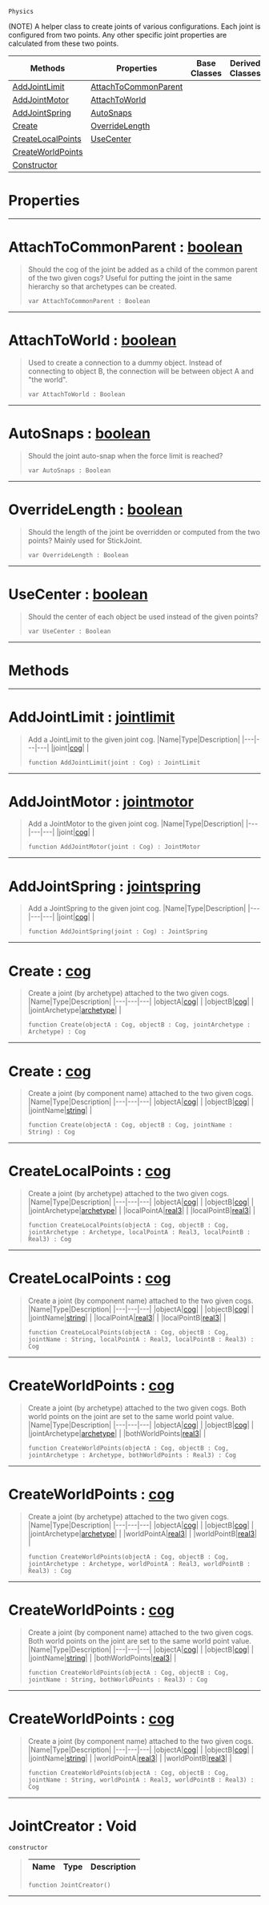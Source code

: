  `Physics`

(NOTE) A helper class to create joints of various configurations. Each joint is configured from two points. Any other specific joint properties are calculated from these two points.

|Methods|Properties|Base Classes|Derived Classes|
|---|---|---|---|
|[ AddJointLimit](jointcreator.md#addjointlimit-zilch-engin)|[ AttachToCommonParent](jointcreator.md#attachtocommonparent-zer)| | |
|[ AddJointMotor](jointcreator.md#addjointmotor-zilch-engin)|[ AttachToWorld](jointcreator.md#attachtoworld-zilch-engin)| | |
|[ AddJointSpring](jointcreator.md#addjointspring-zilch-engi)|[ AutoSnaps](jointcreator.md#autosnaps-zilch-engine-do)| | |
|[ Create](jointcreator.md#create-zilch-engine-docum)|[ OverrideLength](jointcreator.md#overridelength-zilch-engi)| | |
|[ CreateLocalPoints](jointcreator.md#createlocalpoints-zilch-e)|[ UseCenter](jointcreator.md#usecenter-zilch-engine-do)| | |
|[ CreateWorldPoints](jointcreator.md#createworldpoints-zilch-e)| | | |
|[ Constructor](jointcreator.md#jointcreator-void)| | | |


 #  Properties


---  
 #  AttachToCommonParent : [boolean](../nada_base_types/boolean.md)

> Should the cog of the joint be added as a child of the common parent of the two given cogs? Useful for putting the joint in the same hierarchy so that archetypes can be created.
> ``` lang=cpp, name=Nada
> var AttachToCommonParent : Boolean


---  
 #  AttachToWorld : [boolean](../nada_base_types/boolean.md)

> Used to create a connection to a dummy object. Instead of connecting to object B, the connection will be between object A and "the world".
> ``` lang=cpp, name=Nada
> var AttachToWorld : Boolean


---  
 #  AutoSnaps : [boolean](../nada_base_types/boolean.md)

> Should the joint auto-snap when the force limit is reached?
> ``` lang=cpp, name=Nada
> var AutoSnaps : Boolean


---  
 #  OverrideLength : [boolean](../nada_base_types/boolean.md)

> Should the length of the joint be overridden or computed from the two points? Mainly used for StickJoint.
> ``` lang=cpp, name=Nada
> var OverrideLength : Boolean


---  
 #  UseCenter : [boolean](../nada_base_types/boolean.md)

> Should the center of each object be used instead of the given points?
> ``` lang=cpp, name=Nada
> var UseCenter : Boolean


---  
 #  Methods


---  
 #  AddJointLimit : [jointlimit](jointlimit.md)

> Add a JointLimit to the given joint cog.
> |Name|Type|Description|
> |---|---|---|
> |joint|[cog](cog.md)| |
> ``` lang=cpp, name=Nada
> function AddJointLimit(joint : Cog) : JointLimit
> ``` 


---  
 #  AddJointMotor : [jointmotor](jointmotor.md)

> Add a JointMotor to the given joint cog.
> |Name|Type|Description|
> |---|---|---|
> |joint|[cog](cog.md)| |
> ``` lang=cpp, name=Nada
> function AddJointMotor(joint : Cog) : JointMotor
> ``` 


---  
 #  AddJointSpring : [jointspring](jointspring.md)

> Add a JointSpring to the given joint cog.
> |Name|Type|Description|
> |---|---|---|
> |joint|[cog](cog.md)| |
> ``` lang=cpp, name=Nada
> function AddJointSpring(joint : Cog) : JointSpring
> ``` 


---  
 #  Create : [cog](cog.md)

> Create a joint (by archetype) attached to the two given cogs.
> |Name|Type|Description|
> |---|---|---|
> |objectA|[cog](cog.md)| |
> |objectB|[cog](cog.md)| |
> |jointArchetype|[archetype](archetype.md)| |
> ``` lang=cpp, name=Nada
> function Create(objectA : Cog, objectB : Cog, jointArchetype : Archetype) : Cog
> ``` 


---  
 #  Create : [cog](cog.md)

> Create a joint (by component name) attached to the two given cogs.
> |Name|Type|Description|
> |---|---|---|
> |objectA|[cog](cog.md)| |
> |objectB|[cog](cog.md)| |
> |jointName|[string](../nada_base_types/string.md)| |
> ``` lang=cpp, name=Nada
> function Create(objectA : Cog, objectB : Cog, jointName : String) : Cog
> ``` 


---  
 #  CreateLocalPoints : [cog](cog.md)

> Create a joint (by archetype) attached to the two given cogs.
> |Name|Type|Description|
> |---|---|---|
> |objectA|[cog](cog.md)| |
> |objectB|[cog](cog.md)| |
> |jointArchetype|[archetype](archetype.md)| |
> |localPointA|[real3](../nada_base_types/real3.md)| |
> |localPointB|[real3](../nada_base_types/real3.md)| |
> ``` lang=cpp, name=Nada
> function CreateLocalPoints(objectA : Cog, objectB : Cog, jointArchetype : Archetype, localPointA : Real3, localPointB : Real3) : Cog
> ``` 


---  
 #  CreateLocalPoints : [cog](cog.md)

> Create a joint (by component name) attached to the two given cogs.
> |Name|Type|Description|
> |---|---|---|
> |objectA|[cog](cog.md)| |
> |objectB|[cog](cog.md)| |
> |jointName|[string](../nada_base_types/string.md)| |
> |localPointA|[real3](../nada_base_types/real3.md)| |
> |localPointB|[real3](../nada_base_types/real3.md)| |
> ``` lang=cpp, name=Nada
> function CreateLocalPoints(objectA : Cog, objectB : Cog, jointName : String, localPointA : Real3, localPointB : Real3) : Cog
> ``` 


---  
 #  CreateWorldPoints : [cog](cog.md)

> Create a joint (by archetype) attached to the two given cogs. Both world points on the joint are set to the same world point value.
> |Name|Type|Description|
> |---|---|---|
> |objectA|[cog](cog.md)| |
> |objectB|[cog](cog.md)| |
> |jointArchetype|[archetype](archetype.md)| |
> |bothWorldPoints|[real3](../nada_base_types/real3.md)| |
> ``` lang=cpp, name=Nada
> function CreateWorldPoints(objectA : Cog, objectB : Cog, jointArchetype : Archetype, bothWorldPoints : Real3) : Cog
> ``` 


---  
 #  CreateWorldPoints : [cog](cog.md)

> Create a joint (by archetype) attached to the two given cogs.
> |Name|Type|Description|
> |---|---|---|
> |objectA|[cog](cog.md)| |
> |objectB|[cog](cog.md)| |
> |jointArchetype|[archetype](archetype.md)| |
> |worldPointA|[real3](../nada_base_types/real3.md)| |
> |worldPointB|[real3](../nada_base_types/real3.md)| |
> ``` lang=cpp, name=Nada
> function CreateWorldPoints(objectA : Cog, objectB : Cog, jointArchetype : Archetype, worldPointA : Real3, worldPointB : Real3) : Cog
> ``` 


---  
 #  CreateWorldPoints : [cog](cog.md)

> Create a joint (by component name) attached to the two given cogs. Both world points on the joint are set to the same world point value.
> |Name|Type|Description|
> |---|---|---|
> |objectA|[cog](cog.md)| |
> |objectB|[cog](cog.md)| |
> |jointName|[string](../nada_base_types/string.md)| |
> |bothWorldPoints|[real3](../nada_base_types/real3.md)| |
> ``` lang=cpp, name=Nada
> function CreateWorldPoints(objectA : Cog, objectB : Cog, jointName : String, bothWorldPoints : Real3) : Cog
> ``` 


---  
 #  CreateWorldPoints : [cog](cog.md)

> Create a joint (by component name) attached to the two given cogs.
> |Name|Type|Description|
> |---|---|---|
> |objectA|[cog](cog.md)| |
> |objectB|[cog](cog.md)| |
> |jointName|[string](../nada_base_types/string.md)| |
> |worldPointA|[real3](../nada_base_types/real3.md)| |
> |worldPointB|[real3](../nada_base_types/real3.md)| |
> ``` lang=cpp, name=Nada
> function CreateWorldPoints(objectA : Cog, objectB : Cog, jointName : String, worldPointA : Real3, worldPointB : Real3) : Cog
> ``` 


---  
 #  JointCreator : Void

 `constructor`

> 
> |Name|Type|Description|
> |---|---|---|
> ``` lang=cpp, name=Nada
> function JointCreator()
> ``` 


---  
 

 